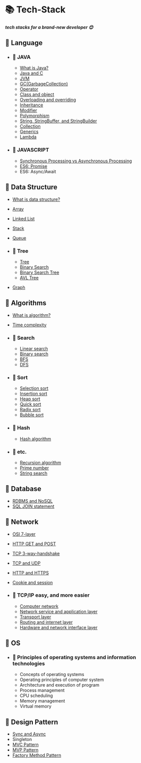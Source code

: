 # 📚 Tech-Stack

##### tech stacks for a brand-new developer :blush:



## 📒 Language  


- ### 📖 JAVA
    * [What is Java?](./docs/Java/Java.md)
    * [Java and C](./docs/Java/DiffToJavaAndC.md)
    * [JVM](./docs/Java/JVM(Java_Virtual_Machine).md)
    * [GC(GarbageCollection)](./docs/Java/GarbageCollection.md)  
    * [Operator](./docs/Java/Operator.md)
    * [Class and object](./docs/Java/Class_and_Object.md)
    * [Overloading and overriding](./docs/Java/Overloading_and_Overriding.md)
    * [Inheritance](./docs/Java/Inheritance.md)
    * [Modifier](./docs/Java/Modifier.md)
    * [Polymorphism](./docs/Java/Polymorphism.md)
    * [String, StringBuffer, and StringBuilder](./docs/Java/String.md)  
    * [Collection](./docs/Java/Collections.md)
    * [Generics](./docs/Java/Generics.md)  
    * [Lambda](./docs/Java/Lambda.md)  
    
- ### 📖 JAVASCRIPT  
    * [Synchronous Processing vs Asynchronous Processing](./docs/Javascript/AsynchronousProcessing.md)
    * [ES6: Promise](./docs/Javascript/Promise.md)
    * ES6: Async/Await


## 📕 Data Structure

  * [What is data structure?](./docs/DataStructure/DataStructure.md)  
  * [Array](./docs/DataStructure/Array.md)    
  * [Linked List](./docs/DataStructure/LinkedList.md)  
  * [Stack](./docs/DataStructure/Stack.md)  
  * [Queue](./docs/DataStructure/Queue.md)

  * ### 📖 Tree
    * [Tree](./docs/DataStructure/Tree.md)
    * [Binary Search](./docs/DataStructure/BinaryTree.md)
    * [Binary Search Tree](./docs/DataStructure/BinarySearchTree.md)
    * [AVL Tree](./docs/DataStructure/AVLTree.md)

  * [Graph](./docs/DataStructure/Graph.md)

## 📗 Algorithms

- [What is algorithm?](./docs/Algorithms/Algorithms.md)  
- [Time complexity](./docs/Algorithms/TimeComplexity.md)

- ### 📖 Search
    * [Linear search](./docs/Algorithms/LinearSearch.md)
    * [Binary search](./docs/Algorithms/BinearySearch.md)
    * [BFS](./docs/Algorithms/BreadthFirstSearch.md)
    * [DFS](./docs/Algorithms/DepthFirstSearch.md)
    
- ### 📖 Sort  
    * [Selection sort](./docs/Algorithms/SelectionSort.md)
    * [Insertion sort](./docs/Algorithms/InsertionSort.md)
    * [Heap sort](./docs/Algorithms/HeapSort.md)
    * [Quick sort](./docs/Algorithms/QuickSort.md)
    * [Radix sort](./docs/Algorithms/RadixSort.md)
    * [Bubble sort](./docs/Algorithms/BubbleSort.md)

- ### 📖 Hash
    * [Hash algorithm](./docs/Algorithms/Hash.md)

- ### 📖 etc.
    * [Recursion algorithm](./docs/Algorithms/Recursive.md)
    * [Prime number](./docs/Algorithms/PrimeNum.md)
    * [String search](./docs/Algorithms/StringSearch.md)

## 📘 Database

- [RDBMS and NoSQL](./docs/Database/RDBMS_and_NoSQL.md)
- [SQL JOIN statement](./docs/Database/SQL_Join.md)

## 📙 Network

- [OSI 7-layer](./docs/Network/OSI7Layers.md)
- [HTTP GET and POST](./docs/Network/Get_and_Post.md)
- [TCP 3-way-handshake](./docs/Network/TCP_3-way-handshake_and_4-way-handshake.md)
- [TCP and UDP](./docs/Network/TCP_and_UDP.md)
- [HTTP and HTTPS](./docs/Network/HTTP_and_HTTPS.md)
- [Cookie and session](./docs/Network/Cookie_and_Session.md)

- ### 📖 TCP/IP easy, and more easier
    * [Computer network](./docs/Network/Computer_Network.md)
    * [Network service and application layer](./docs/Network/ApplicationLayer.md)
    * [Transport layer](./docs/Network/TransportLayer.md)
    * [Routing and internet layer](./docs/Network/InternetLayer.md)
    * [Hardware and network interface layer](./docs/Network/NetworkInterfaceLayer.md)

## 📓 OS
- ### 📖 Principles of operating systems and information technologies
   - Concepts of operating systems
   - Operating principles of computer system
   - Architecture and execution of program
   - Process management
   - CPU scheduling
   - Memory management
   - Virtual memory

## 📔 Design Pattern  

- [Sync and Async](./docs/DesignPattern/AsynchronousProcessingModel.md)
- Singleton
- [MVC Pattern](/docs/DesignPattern/MVC.md)
- [MVP Pattern](docs/DesignPattern/MVP.md)
- [Factory Method Pattern](./docs/DesignPattern/FactoryMethodPattern.md)
